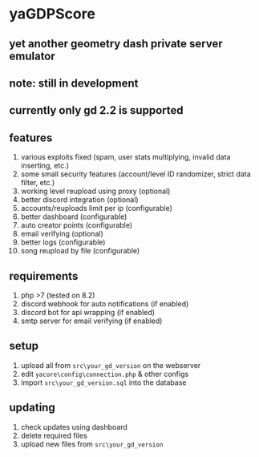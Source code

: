 # yaGDPScore
## yet another geometry dash private server emulator

## note: still in development
## currently only gd 2.2 is supported

## features
1. various exploits fixed (spam, user stats multiplying, invalid data inserting, etc.)
2. some small security features (account/level ID randomizer, strict data filter, etc.)
3. working level reupload using proxy (optional)
4. better discord integration (optional)
5. accounts/reuploads limit per ip (configurable)
6. better dashboard (configurable)
7. auto creator points (configurable)
8. email verifying (optional)
9. better logs (configurable)
10. song reupload by file (configurable)

## requirements
1. php >7 (tested on 8.2)
2. discord webhook for auto notifications (if enabled)
3. discord bot for api wrapping (if enabled)
4. smtp server for email verifying (if enabled)

## setup
1. upload all from `src\your_gd_version` on the webserver
2. edit `yacore\config\connection.php` & other configs
3. import `src\your_gd_version.sql` into the database

## updating
1. check updates using dashboard
2. delete required files
3. upload new files from `src\your_gd_version`
